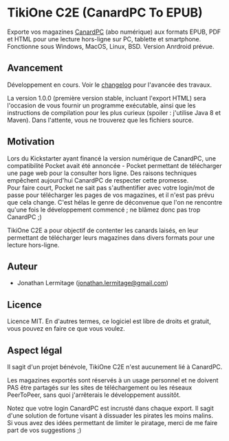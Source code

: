 # TikiOne C2E (CanardPC To EPUB)

Exporte vos magazines [CanardPC](https://www.canardpc.com/) (abo numérique) aux formats EPUB, PDF et HTML pour une lecture hors-ligne sur PC, tablette et smartphone.  
Fonctionne sous Windows, MacOS, Linux, BSD. Version Anrdroid prévue.

## Avancement

Développement en cours. Voir le [changelog](https://github.com/jonathanlermitage/tikione-c2e/blob/master/CHANGELOG.md) pour l'avancée des travaux.

La version 1.0.0 (première version stable, incluant l'export HTML) sera l'occasion de vous fournir un programme exécutable, ainsi que les instructions de compilation pour les plus curieux (spoiler : j'utilise Java 8 et Maven). Dans l'attente, vous ne trouverez que les fichiers source.

## Motivation

Lors du Kickstarter ayant financé la version numérique de CanardPC, une compatibilité Pocket avait été annoncée - Pocket permettant de télécharger une page web pour la consulter hors ligne. Des raisons techniques empêchent aujourd'hui CanardPC de respecter cette promesse.  
Pour faire court, Pocket ne sait pas s'authentifier avec votre login/mot de passe pour télécharger les pages de vos magazines, et il n'est pas prévu que cela change. C'est hélas le genre de déconvenue que l'on ne rencontre qu'une fois le développement commencé ; ne blâmez donc pas trop CanardPC ;)

TikiOne C2E a pour objectif de contenter les canards laisés, en leur permettant de télécharger leurs magazines dans divers formats pour une lecture hors-ligne.  

## Auteur

* Jonathan Lermitage (<jonathan.lermitage@gmail.com>)

## Licence

Licence MIT. En d'autres termes, ce logiciel est libre de droits et gratuit, vous pouvez en faire ce que vous voulez.

## Aspect légal

Il sagit d'un projet bénévole, TikiOne C2E n'est aucunement lié à CanardPC.  

Les magazines exportés sont réservés à un usage personnel et ne doivent PAS être partagés sur les sites de téléchargement ou les réseaux PeerToPeer, sans quoi j'arrêterais le développement aussitôt.  

Notez que votre login CanardPC est incrusté dans chaque export. Il sagit d'une solution de fortune visant à dissuader les pirates les moins malins.  
Si vous avez des idées permettant de limiter le piratage, merci de me faire part de vos suggestions ;)
